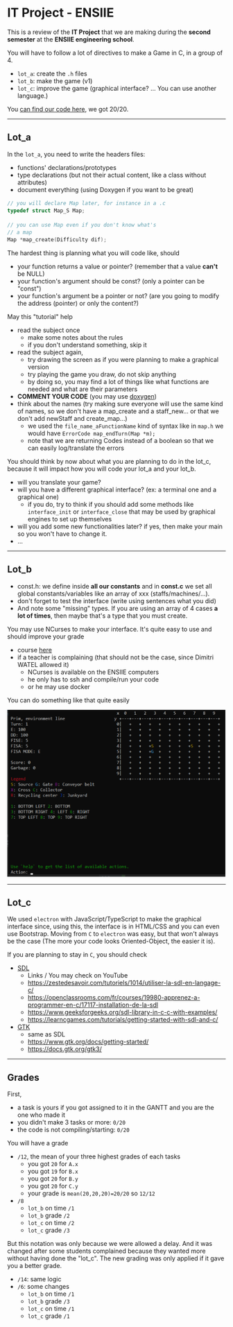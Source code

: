 # IT Project - ENSIIE

This is a review of the **IT Project** that we are making during the **second semester** at the **ENSIIE engineering school**.

You will have to follow a lot of directives to make a Game in C, in a group of 4.

* ``lot_a``: create the `.h` files
* ``lot_b``: make the game (v1)
* ``lot_c``: improve the game (graphical interface? ... You can use another language.)

You [can find our code here](https://github.com/lgs-games/prim/tree/master/version_c), we got 20/20.
  
<hr class="sr">

## Lot_a

In the ``lot_a``, you need to write the headers files:

* functions' declarations/prototypes
* type declarations (but not their actual content, like a class without attributes)
* document everything (using Doxygen if you want to be great)

```c
// you will declare Map later, for instance in a .c
typedef struct Map_S Map;

// you can use Map even if you don't know what's
// a map
Map *map_create(Difficulty dif);
```

The hardest thing is planning what you will code like, should

* your function returns a value or pointer? (remember that   a value **can't** be NULL)
* your function's argument should be const? (only a pointer can be "const")
* your function's argument be a pointer or not? (are you going to modify the address (pointer) or only the content?)

May this "tutorial" help

* read the subject once
  * make some notes about the rules
  * if you don't understand something, skip it
* read the subject again,
  * try drawing the screen as if you were planning to make a graphical version
  * try playing the game you draw, do not skip anything
  * by doing so, you may find a lot of things like what functions are needed and what are their parameters
* **COMMENT YOUR CODE** (you may use
  [doxygen](../../tools/doxygen/index.md))
* think about the names (try making sure everyone will use the same kind of names, so we don't have a map_create and a staff_new... or that we don't add newStaff and create_map...)
  * we used the `file_name_aFunctionName` kind of syntax like in ``map.h`` we would have `ErrorCode map_endTurn(Map *m);`
  * note that we are returning Codes instead of a boolean so that we can easily log/translate the errors

You should think by now about what you are planning to do in the lot_c, because it will impact how you will code your lot_a and your lot_b.

* will you translate your game?
* will you have a different graphical interface? (ex: a terminal one and a graphical one)
  * if you do, try to think if you should add some methods like ``interface_init`` or ``interface_close`` that may be used by graphical engines to set up themselves
* will you add some new functionalities later? if yes, then make your main so you won't have to change it.
* ...

<hr class="sl">

## Lot_b

* const.h: we define inside **all our constants** and in  **const.c** we set all global constants/variables like an array of xxx (staffs/machines/...).
* don't forget to test the interface (write using sentences what you did)
* And note some "missing" types. If you are using an array of 4 cases **a lot of times**, then maybe that's a type that you must create.
  
You may use NCurses to make your interface. It's quite easy to use and should improve your grade

* course [here](../../info/c#using-ncurses)
* if a teacher is complaining (that should not be the case, since Dimitri WATEL allowed it)
  * NCurses is available on the ENSIIE computers
  * he only has to ssh and compile/run your code
  * or he may use docker

You can do something like that quite easily

![NCurses](ncurses.png)

<hr class="sr">

## Lot_c

We used ``electron``  with JavaScript/TypeScript to make the graphical interface since, using this, the interface is in HTML/CSS and you can even use Bootstrap. Moving from ``C`` to `electron` was easy, but that won't always be the case (The more your code looks Oriented-Object, the easier it is).

If you are planning to stay in ``C``, you should check

* [SDL](https://wiki.libsdl.org/Installation)
  * Links / You may check on YouTube
  * <https://zestedesavoir.com/tutoriels/1014/utiliser-la-sdl-en-langage-c/>
  * <https://openclassrooms.com/fr/courses/19980-apprenez-a-programmer-en-c/17117-installation-de-la-sdl>
  * <https://www.geeksforgeeks.org/sdl-library-in-c-c-with-examples/>
  * <https://learncgames.com/tutorials/getting-started-with-sdl-and-c/>
* [GTK](https://www.gtk.org/)
  * same as SDL
  * <https://www.gtk.org/docs/getting-started/>
  * <https://docs.gtk.org/gtk3/>

<hr class="sl">

## Grades

First,

* a task is yours if you got assigned to it in the GANTT and you are the one who made it
* you didn't make 3 tasks or more: ``0/20``
* the code is not compiling/starting: ``0/20``

You will have a grade

* ``/12``, the mean of your three highest grades of each tasks
  * you got ``20`` for `A.x`
  * you got ``19`` for `B.x`
  * you got ``20`` for `B.y`
  * you got ``20`` for `C.y`
  * your grade is ``mean(20,20,20)=20/20`` so `12/12`
* ``/8``
  * ``lot_b`` on time `/1`
  * ``lot_b`` grade `/2`
  * ``lot_c`` on time `/2`
  * ``lot_c`` grade `/3`

But this notation was only because we were allowed a delay. And it was changed after some students complained because they wanted more without having done the "lot_c". The new grading was only applied if it gave you a better grade.

* ``/14``: same logic
* ``/6``: some changes
  * ``lot_b`` on time `/1`
  * ``lot_b`` grade `/3`
  * ``lot_c`` on time `/1`
  * ``lot_c`` grade `/1`